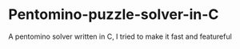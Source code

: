 # Pentomino-puzzle-solver-in-C
A pentomino solver written in C, I tried to make it fast and featureful
